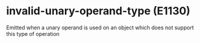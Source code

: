 # invalid-unary-operand-type (E1130)

Emitted when a unary operand is used on an object which does not support
this type of operation
